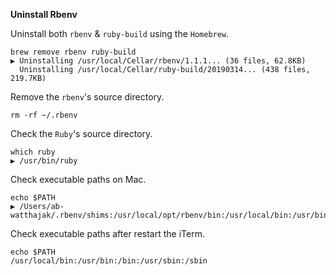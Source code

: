 **Uninstall Rbenv**

Uninstall both `rbenv` & `ruby-build` using the `Homebrew`.
```
brew remove rbenv ruby-build
▶ Uninstalling /usr/local/Cellar/rbenv/1.1.1... (36 files, 62.8KB)
  Uninstalling /usr/local/Cellar/ruby-build/20190314... (438 files, 219.7KB)
```

Remove the `rbenv`'s source directory.
```
rm -rf ~/.rbenv
```

Check the `Ruby`'s source directory.
```
which ruby
▶ /usr/bin/ruby
```

Check executable paths on Mac.
```
echo $PATH
▶ /Users/ab-watthajak/.rbenv/shims:/usr/local/opt/rbenv/bin:/usr/local/bin:/usr/bin:/bin:/usr/sbin:/sbin
```

Check executable paths after restart the iTerm.
```
echo $PATH
/usr/local/bin:/usr/bin:/bin:/usr/sbin:/sbin
```

